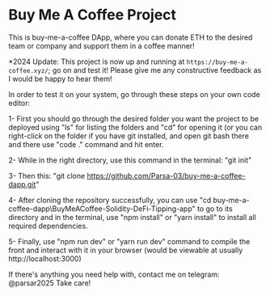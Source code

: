 # Buy Me A Coffee Project

This is buy-me-a-coffee DApp, where you can donate ETH to the desired team or company and support them in a coffee manner!

*2024 Update: This project is now up and running at `https://buy-me-a-coffee.xyz/`; go on and test it! Please give me any constructive feedback as I would be happy to hear them! 

In order to test it on your system, go through these steps on your own code editor:

1- First you should go through the desired folder you want the project to be deployed using "ls" for listing the folders and "cd" for opening it (or you can right-click on the folder if you have git installed, and open git bash there and there use "code ." command and hit enter.

2- While in the right directory, use this command in the terminal: "git init"

3- Then this: "git clone https://github.com/Parsa-03/buy-me-a-coffee-dapp.git"

4- After cloning the repository successfully, you can use "cd buy-me-a-coffee-dapp\BuyMeACoffee-Solidity-DeFi-Tipping-app" to go to its directory and in the terminal, use "npm install" or "yarn install" to install all required dependencies.

5- Finally, use "npm run dev" or "yarn run dev" command to compile the front and interact with it in your browser (would be viewable at usually http://localhost:3000)

If there's anything you need help with, contact me on telegram: @parsar2025
Take care!
